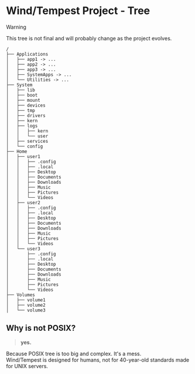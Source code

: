 # Wind/Tempest Project - Tree

> [!WARNING]
> This tree is not final and will probably change as the project evolves.

```
/
├── Applications
│   ├── app1 -> ...
│   ├── app2 -> ...
│   ├── app3 -> ...
│   ├── SystemApps -> ...
│   └── Utilities -> ...
├── System
│   ├── lib
│   ├── boot
│   ├── mount
│   ├── devices
│   ├── tmp
│   ├── drivers
│   ├── kern
│   ├── logs
│   │   ├── kern
│   │   └── user
│   ├── services
│   └── config
├── Home
│   ├── user1
│   │   ├── .config
│   │   ├── .local
│   │   ├── Desktop
│   │   ├── Documents
│   │   ├── Downloads
│   │   ├── Music
│   │   ├── Pictures
│   │   └── Videos
│   ├── user2
│   │   ├── .config
│   │   ├── .local
│   │   ├── Desktop
│   │   ├── Documents
│   │   ├── Downloads
│   │   ├── Music
│   │   ├── Pictures
│   │   └── Videos
│   └── user3
│       ├── .config
│       ├── .local
│       ├── Desktop
│       ├── Documents
│       ├── Downloads
│       ├── Music
│       ├── Pictures
│       └── Videos
├── Volumes
│	├── volume1
│	├── volume2
│	└── volume3
```

## Why is not POSIX?

> **yes.**

Because POSIX tree is too big and complex.  It's a mess.  
Wind/Tempest is designed for humans, not for 40-year-old standards made for UNIX servers.
